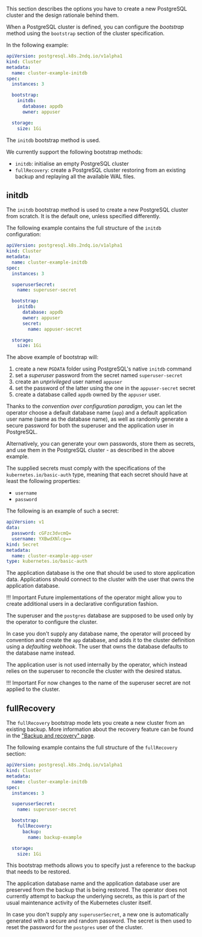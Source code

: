 This section describes the options you have to create a new
PostgreSQL cluster and the design rationale behind them.

When a PostgreSQL cluster is defined, you can configure the
*bootstrap* method using the `bootstrap` section of the cluster
specification.

In the following example:

```yaml
apiVersion: postgresql.k8s.2ndq.io/v1alpha1
kind: Cluster
metadata:
  name: cluster-example-initdb
spec:
  instances: 3

  bootstrap:
    initdb:
      database: appdb
      owner: appuser

  storage:
    size: 1Gi
```

The `initdb` bootstrap method is used.

We currently support the following bootstrap methods:

- `initdb`: initialise an empty PostgreSQL cluster
- `fullRecovery`: create a PostgreSQL cluster restoring from an existing backup
   and replaying all the available WAL files.

## initdb

The `initdb` bootstrap method is used to create a new PostgreSQL cluster from
scratch. It is the default one, unless specified differently.

The following example contains the full structure of the `initdb` configuration:

```yaml
apiVersion: postgresql.k8s.2ndq.io/v1alpha1
kind: Cluster
metadata:
  name: cluster-example-initdb
spec:
  instances: 3

  superuserSecret:
    name: superuser-secret

  bootstrap:
    initdb:
      database: appdb
      owner: appuser
      secret:
        name: appuser-secret

  storage:
    size: 1Gi
```

The above example of bootstrap will:

1. create a new `PGDATA` folder using PostgreSQL's native `initdb` command
2. set a *superuser* password from the secret named `superuser-secret`
3. create an *unprivileged* user named `appuser`
4. set the password of the latter using the one in the `appuser-secret` secret
5. create a database called `appdb` owned by the `appuser` user.

Thanks to the *convention over configuration paradigm*, you can let the 
operator choose a default database name (`app`) and a default application
user name (same as the database name), as well as randomly generate a
secure password for both the superuser and the application user in
PostgreSQL.

Alternatively, you can generate your own passwords, store them as secrets,
and use them in the PostgreSQL cluster - as described in the above example.

The supplied secrets must comply with the specifications of the
`kubernetes.io/basic-auth` type, meaning that each secret should have
at least the following properties:

- `username`
- `password`

The following is an example of such a secret:

```yaml
apiVersion: v1
data:
  password: cGFzc3dvcmQ=
  username: YXBwdXNlcg==
kind: Secret
metadata:
  name: cluster-example-app-user
type: kubernetes.io/basic-auth
```

The application database is the one that should be used to store application
data. Applications should connect to the cluster with the user that owns
the application database.

!!! Important
    Future implementations of the operator might allow you to create
    additional users in a declarative configuration fashion.

The superuser and the `postgres` database are supposed to be used only
by the operator to configure the cluster.

In case you don't supply any database name, the operator will proceed
by convention and create the `app` database, and adds it to the cluster
definition using a *defaulting webhook*.
The user that owns the database defaults to the database name instead.

The application user is not used internally by the operator, which instead
relies on the superuser to reconcile the cluster with the desired status.

!!! Important
    For now changes to the name of the superuser secret are not applied
    to the cluster.

## fullRecovery

The `fullRecovery` bootstrap mode lets you create a new cluster from
an existing backup. More information about the recovery feature
can be found in the ["Backup and recovery" page](backup_recovery.md).

The following example contains the full structure of the `fullRecovery`
section:

```yaml
apiVersion: postgresql.k8s.2ndq.io/v1alpha1
kind: Cluster
metadata:
  name: cluster-example-initdb
spec:
  instances: 3

  superuserSecret:
    name: superuser-secret

  bootstrap:
    fullRecovery:
      backup:
        name: backup-example

  storage:
    size: 1Gi
```

This bootstrap methods allows you to specify just a reference to the
backup that needs to be restored.

The application database name and the application database user are preserved
from the backup that is being restored. The operator does not currently attempt
to backup the underlying secrets, as this is part of the usual maintenance
activity of the Kubernetes cluster itself.

In case you don't supply any `superuserSecret`, a new one is automatically
generated with a secure and random password. The secret is then used to
reset the password for the `postgres` user of the cluster.

